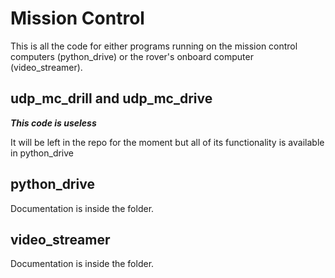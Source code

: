 # Mission Control

This is all the code for either programs running on the mission control computers (python_drive) or the rover's onboard computer (video_streamer).

## udp_mc_drill and udp_mc_drive

***This code is useless***

It will be left in the repo for the moment but all of its functionality is available in python_drive

## python_drive

Documentation is inside the folder.

## video_streamer

Documentation is inside the folder.
